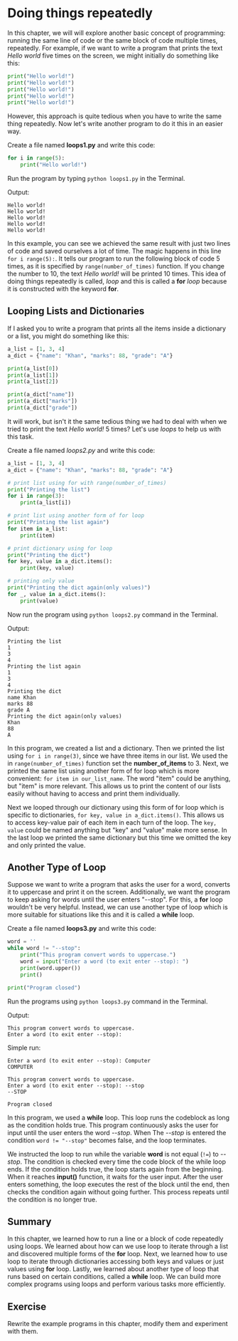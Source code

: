 # Doing things repeatedly

In this chapter, we will will explore another basic concept of programming: running the same line of code or the same block of code multiple times, repeatedly. For example, if we want to write a program that prints the text _Hello world_ five times on the screen, we might initially do something like this:

```python
print("Hello world!")
print("Hello world!")
print("Hello world!")
print("Hello world!")
print("Hello world!")
```

However, this approach is quite tedious when you have to write the same thing repeatedly. Now let's write another program to do it this in an easier way.

Create a file named **loops1.py** and write this code:

```python
for i in range(5):
    print("Hello world!")
```

Run the program by typing `python loops1.py` in the Terminal.

Output:

```terminal
Hello world!
Hello world!
Hello world!
Hello world!
Hello world!
```

In this example, you can see we achieved the same result with just two lines of code and saved ourselves a lot of time. The magic happens in this line `for i range(5):`. It tells our program to run the following block of code 5 times, as it is specified by `range(number_of_times)` function. If you change the number to 10, the text _Hello world!_ will be printed 10 times. This idea of doing things repeatedly is called, _loop_ and this is called a **for** _loop_ because it is constructed with the keyword **for**.

## Looping Lists and Dictionaries

If I asked you to write a program that prints all the items inside a dictionary or a list, you might do something like this:

```python
a_list = [1, 3, 4]
a_dict = {"name": "Khan", "marks": 88, "grade": "A"}

print(a_list[0])
print(a_list[1])
print(a_list[2])

print(a_dict["name"])
print(a_dict["marks"])
print(a_dict["grade"])
```

It will work, but isn't it the same tedious thing we had to deal with when we tried to print the text _Hello world!_ 5 times? Let's use _loops_ to help us with this task.

Create a file named _loops2.py_ and write this code:

```python
a_list = [1, 3, 4]
a_dict = {"name": "Khan", "marks": 88, "grade": "A"}

# print list using for with range(number_of_times)
print("Printing the list")
for i in range(3):
    print(a_list[i])

# print list using another form of for loop
print("Printing the list again")
for item in a_list:
    print(item)

# print dictionary using for loop
print("Printing the dict")
for key, value in a_dict.items():
    print(key, value)

# printing only value
print("Printing the dict again(only values)")
for _, value in a_dict.items():
    print(value)
```

Now run the program using `python loops2.py` command in the Terminal.

Output:

```terminal
Printing the list
1
3
4
Printing the list again
1
3
4
Printing the dict
name Khan
marks 88
grade A
Printing the dict again(only values)
Khan
88
A
```

In this program, we created a list and a dictionary. Then we printed the list using `for i in range(3)`, since we have three items in our list. We used the in `range(number_of_times)` function set the **number_of_items** to 3. Next, we printed the same list using another form of for loop which is more convenient: `for item in our_list_name`. The word "item" could be anything, but "item" is more relevant. This allows us to print the content of our lists easily without having to access and print them individually.

Next we looped through our dictionary using this form of for loop which is specific to dictionaries, `for key, value in a_dict.items()`. This allows us to access key-value pair of each item in each turn of the loop. The `key, value` could be named anything but "key" and "value" make more sense. In the last loop we printed the same dictionary but this time we omitted the key and only printed the value.

## Another Type of Loop

Suppose we want to write a program that asks the user for a word, converts it to uppercase and print it on the screen. Additionally, we want the program to keep asking for words until the user enters "\-\-stop". For this, a **for** loop wouldn't be very helpful. Instead, we can use another type of loop which is more suitable for situations like this and it is called a **while** loop.

Create a file named **loops3.py** and write this code:

```python
word = ''
while word != "--stop":
    print("This program convert words to uppercase.")
    word = input("Enter a word (to exit enter --stop): ")
    print(word.upper())
    print()

print("Program closed")
```

Run the programs using `python loops3.py` command in the Terminal.

Output:

```terminal
This program convert words to uppercase.
Enter a word (to exit enter --stop):
```

Simple run:

```terminal
Enter a word (to exit enter --stop): Computer
COMPUTER

This program convert words to uppercase.
Enter a word (to exit enter --stop): --stop
--STOP

Program closed
```

In this program, we used a **while** loop. This loop runs the codeblock as long as the condition holds true. This program continuously asks the user for input until the user enters the word _--stop_. When The _--stop_ is entered the condition `word != "--stop"` becomes false, and the loop terminates. 

We instructed the loop to run while the variable **word** is not equal (`!=`) to *--stop*. The condition is checked every time the code block of the while loop ends. If the condition holds true, the loop starts again from the beginning. When it reaches **input()** function, it waits for the user input. After the user enters something, the loop executes the rest of the block until the end, then checks the condition again without going further. This process repeats until the condition is no longer true.


## Summary
In this chapter, we learned how to run a line or a block of code repeatedly using loops. We learned about how can we use loop to iterate through a list and discovered multiple forms of the **for** loop. Next, we learned how to use loop to iterate through dictionaries accessing both keys and values or just values using **for** loop. Lastly, we learned about another type of loop that runs based on certain conditions, called a **while** loop. We can build more complex programs using loops and perform various tasks more efficiently.

## Exercise
Rewrite the example programs in this chapter, modify them and experiment with them.